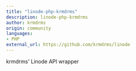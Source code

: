 ```yaml
---
title: "linode-php-krmdrms"
description: linode-php-krmdrms
author: krmdrms
origin: community
languages:
- PHP
external_url: https://github.com/krmdrms/linode
---
```

krmdrms' Linode API wrapper